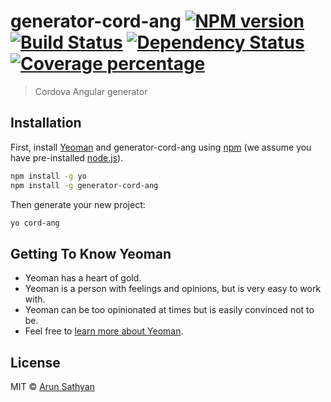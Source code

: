 # generator-cord-ang [![NPM version][npm-image]][npm-url] [![Build Status][travis-image]][travis-url] [![Dependency Status][daviddm-image]][daviddm-url] [![Coverage percentage][coveralls-image]][coveralls-url]
> Cordova Angular generator

## Installation

First, install [Yeoman](http://yeoman.io) and generator-cord-ang using [npm](https://www.npmjs.com/) (we assume you have pre-installed [node.js](https://nodejs.org/)).

```bash
npm install -g yo
npm install -g generator-cord-ang
```

Then generate your new project:

```bash
yo cord-ang
```

## Getting To Know Yeoman

 * Yeoman has a heart of gold.
 * Yeoman is a person with feelings and opinions, but is very easy to work with.
 * Yeoman can be too opinionated at times but is easily convinced not to be.
 * Feel free to [learn more about Yeoman](http://yeoman.io/).

## License

MIT © [Arun Sathyan](arunsathyan.com)


[npm-image]: https://badge.fury.io/js/generator-cord-ang.svg
[npm-url]: https://npmjs.org/package/generator-cord-ang
[travis-image]: https://travis-ci.org/arunsathyan/generator-cord-ang.svg?branch=master
[travis-url]: https://travis-ci.org/arunsathyan/generator-cord-ang
[daviddm-image]: https://david-dm.org/arunsathyan/generator-cord-ang.svg?theme=shields.io
[daviddm-url]: https://david-dm.org/arunsathyan/generator-cord-ang
[coveralls-image]: https://coveralls.io/repos/arunsathyan/generator-cord-ang/badge.svg
[coveralls-url]: https://coveralls.io/r/arunsathyan/generator-cord-ang
